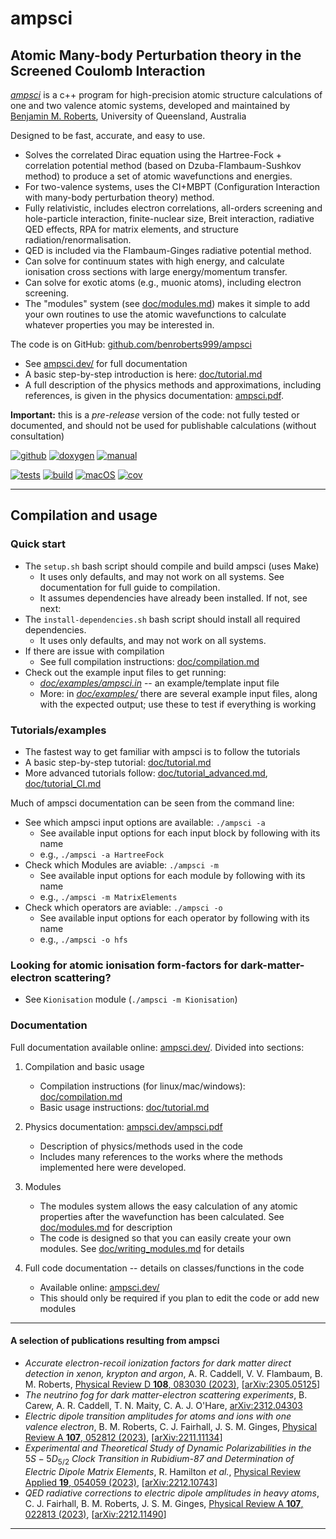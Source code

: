 # ampsci

## Atomic Many-body Perturbation theory in the Screened Coulomb Interaction

[_ampsci_](https://ampsci.dev/)
is a c++ program for high-precision atomic structure calculations of one and two valence atomic systems, developed and maintained by [Benjamin M. Roberts](https://broberts.io/), University of Queensland, Australia

Designed to be fast, accurate, and easy to use.

* Solves the correlated Dirac equation using the Hartree-Fock + correlation potential method (based on Dzuba-Flambaum-Sushkov method) to produce a set of atomic wavefunctions and energies.
* For two-valence systems, uses the CI+MBPT (Configuration Interaction with many-body perturbation theory) method.
* Fully relativistic, includes electron correlations, all-orders screening and hole-particle interaction, finite-nuclear size, Breit interaction, radiative QED effects, RPA for matrix elements, and structure radiation/renormalisation.
* QED is included via the Flambaum-Ginges radiative potential method.
* Can solve for continuum states with high energy, and calculate ionisation cross sections with large energy/momentum transfer.
* Can solve for exotic atoms (e.g., muonic atoms), including electron screening.
* The "modules" system (see [doc/modules.md](doc/modules.md)) makes it simple to add your own routines to use the atomic wavefunctions to calculate whatever properties you may be interested in.

The code is on GitHub: [github.com/benroberts999/ampsci](https://github.com/benroberts999/ampsci)

* See [ampsci.dev/](https://ampsci.dev/) for full documentation
* A basic step-by-step introduction is here: [doc/tutorial.md](doc/tutorial.md)
* A full description of the physics methods and approximations, including references,
is given in the physics documentation: [ampsci.pdf][man-url].

**Important:** this is a _pre-release_ version of the code: not fully tested or documented, and should not be used for publishable calculations (without consultation)

[![github][github-badge]](https://github.com/benroberts999/ampsci)
[![doxygen][doxygen-badge]][docs-url]
[![manual][manual-badge]][man-url]

[![tests][tests-badge]][tests-url]
[![build][build-badge]][build-url]
[![macOS][macOS-badge]][macOS-url]
[![cov][cov-badge]][cov-url]

--------------------------------------------------------------------------------

## Compilation and usage

### Quick start

* The `setup.sh` bash script should compile and build ampsci (uses Make)
  * It uses only defaults, and may not work on all systems.
    See documentation for full guide to compilation.
  * It assumes dependencies have already been installed. If not, see next:
* The `install-dependencies.sh` bash script should install all required dependencies.
  * It uses only defaults, and may not work on all systems.
* If there are issue with compilation
  * See full compilation instructions: [doc/compilation.md](doc/compilation.md)
* Check out the example input files to get running:
  * [_doc/examples/ampsci.in_](doc/examples/ampsci.in) -- an example/template input file
  * More: in [_doc/examples/_](doc/examples/) there are several example input files, along with the expected output; use these to test if everything is working

### Tutorials/examples

* The fastest way to get familiar with ampsci is to follow the tutorials
* A basic step-by-step tutorial: [doc/tutorial.md](doc/tutorial.md)
* More advanced tutorials follow: [doc/tutorial_advanced.md](doc/tutorial_advanced.md), [doc/tutorial_CI.md](doc/tutorial_CI.md)

Much of ampsci documentation can be seen from the command line:

* See which ampsci input options are available: `./ampsci -a`
  * See available input options for each input block by following with its name
  * e.g., `./ampsci -a HartreeFock`
* Check which Modules are aviable: `./ampsci -m`
  * See available input options for each module by following with its name
  * e.g., `./ampsci -m MatrixElements`
* Check which operators are aviable: `./ampsci -o`
  * See available input options for each operator by following with its name
  * e.g., `./ampsci -o hfs`

### Looking for atomic ionisation form-factors for dark-matter-electron scattering?

* See `Kionisation` module (`./ampsci -m Kionisation`)

### Documentation

Full documentation available online: [ampsci.dev/](https://ampsci.dev/).
Divided into sections:

 1. Compilation and basic usage
    * Compilation instructions (for linux/mac/windows): [doc/compilation.md](doc/compilation.md)
    * Basic usage instructions: [doc/tutorial.md](doc/tutorial.md)

 2. Physics documentation: [ampsci.dev/ampsci.pdf](https://ampsci.dev/ampsci.pdf)
    * Description of physics/methods used in the code
    * Includes many references to the works where the methods implemented here were developed.

 3. Modules
    * The modules system allows the easy calculation of any atomic properties after the wavefunction has been calculated. See [doc/modules.md](doc/modules.md) for description
    * The code is designed so that you can easily create your own modules. See [doc/writing_modules.md](doc/writing_modules.md) for details

 4. Full code documentation -- details on classes/functions in the code
    * Available online: [ampsci.dev/](https://ampsci.dev/)
    * This should only be required if you plan to edit the code or add new modules

--------------------------------------------------------------------------------

#### A selection of publications resulting from ampsci

* _Accurate electron-recoil ionization factors for dark matter direct detection in xenon, krypton and argon_, A. R. Caddell, V. V. Flambaum, B. M. Roberts, [Physical Review D **108**, 083030 (2023)](https://journals.aps.org/prd/abstract/10.1103/PhysRevD.108.083030), [[arXiv:2305.05125](https://arxiv.org/abs/2305.05125)]
* _The neutrino fog for dark matter-electron scattering experiments_, B. Carew, A. R. Caddell, T. N. Maity, C. A. J. O'Hare, [arXiv:2312.04303](https://arxiv.org/abs/2312.04303)
* _Electric dipole transition amplitudes for atoms and ions with one valence electron_, B. M. Roberts, C. J. Fairhall, J. S. M. Ginges, [Physical Review A **107**, 052812 (2023)](https://journals.aps.org/pra/abstract/10.1103/PhysRevA.107.052812), [[arXiv:2211.11134](https://arxiv.org/abs/2211.11134)]
* _Experimental and Theoretical Study of Dynamic Polarizabilities in the_ $5S - 5D_{5/2}$ _Clock Transition in Rubidium-87 and Determination of Electric Dipole Matrix Elements_, R. Hamilton _et al._, [Physical Review Applied **19**, 054059 (2023)](https://link.aps.org/doi/10.1103/PhysRevApplied.19.054059), [[arXiv:2212.10743](https://arxiv.org/abs/2212.10743)]
* _QED radiative corrections to electric dipole amplitudes in heavy atoms_, C. J. Fairhall, B. M. Roberts, J. S. M. Ginges, [Physical Review A **107**, 022813 (2023)](https://link.aps.org/doi/10.1103/PhysRevA.107.022813), [[arXiv:2212.11490](https://arxiv.org/abs/2212.11490)]

--------------------------------------------------------------------------------

[tests-badge]: https://github.com/benroberts999/ampsci/actions/workflows/tests.yml/badge.svg
[tests-url]: https://github.com/benroberts999/ampsci/actions/workflows/tests.yml
[build-badge]: https://github.com/benroberts999/ampsci/actions/workflows/build.yml/badge.svg
[build-url]: https://github.com/benroberts999/ampsci/actions/workflows/build.yml
[macOS-badge]: https://github.com/benroberts999/ampsci/actions/workflows/macOS.yml/badge.svg
[macOS-url]: https://github.com/benroberts999/ampsci/actions/workflows/macOS.yml
[doxygen-badge]: https://img.shields.io/badge/code%20docs-ampsci.dev/-blue
[docs-url]: https://ampsci.dev/
[manual-badge]: https://img.shields.io/badge/physics%20docs-ampsci.pdf-blue
[man-url]: https://ampsci.dev/ampsci.pdf
[cov-badge]: https://codecov.io/gh/benroberts999/ampsci/branch/main/graph/badge.svg?token=3M5MH5QXLL
[cov-url]: https://codecov.io/gh/benroberts999/ampsci
[c++-badge]: https://img.shields.io/badge/c++-17-blue
[github-badge]: https://img.shields.io/badge/Code%20available:-GitHub-blueviolet?style=flat&logo=github&logoColor=white

[tests-badge-v2]: tests-badge.svg
[build-badge-v2]: build-badge.svg
[macOS-badge-v2]: macOS-badge.svg
[cov-badge-v2]: cov-badge.svg
